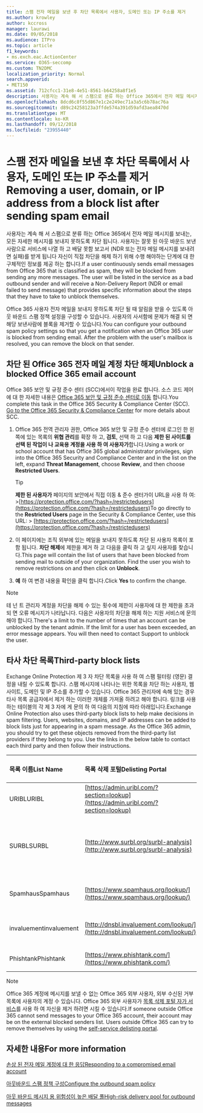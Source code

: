 ```yaml
---
title: 스팸 전자 메일을 보낸 후 차단 목록에서 사용자, 도메인 또는 IP 주소를 제거
ms.author: krowley
author: kccross
manager: laurawi
ms.date: 09/05/2018
ms.audience: ITPro
ms.topic: article
f1_keywords:
- ms.exch.eac.ActionCenter
ms.service: O365-seccomp
ms.custom: TN2DMC
localization_priority: Normal
search.appverid:
- MET150
ms.assetid: 712cfcc1-31e8-4e51-8561-b64258a8f1e5
description: 사용자는 계속 해 서 스팸으로 분류 하는 Office 365에서 전자 메일 메시지를 보내는, 모든 자세한 메시지를 보내지 못하도록 차단 됩니다.
ms.openlocfilehash: 8dcd6c8f55d867e1c2e249ec71a3a5c6b78ac76a
ms.sourcegitcommit: d89c24258123a3ffde574a391d59afd3aea8470d
ms.translationtype: MT
ms.contentlocale: ko-KR
ms.lasthandoff: 09/12/2018
ms.locfileid: "23955440"
---
```

# <a name="removing-a-user-domain-or-ip-address-from-a-block-list-after-sending-spam-email"></a><span data-ttu-id="260bc-103">스팸 전자 메일을 보낸 후 차단 목록에서 사용자, 도메인 또는 IP 주소를 제거</span><span class="sxs-lookup"><span data-stu-id="260bc-103">Removing a user, domain, or IP address from a block list after sending spam email</span></span>

<span data-ttu-id="260bc-p101">사용자는 계속 해 서 스팸으로 분류 하는 Office 365에서 전자 메일 메시지를 보내는, 모든 자세한 메시지를 보내지 못하도록 차단 됩니다. 사용자는 잘못 된 아웃 바운드 보낸사람으로 서비스에 나열 하 고 배달 못함 보고서 (NDR 또는 전자 메일 메시지를 보내려면 실패)를 받게 됩니다 자신이 직접 차단을 해제 하기 위해 수행 해야하는 단계에 대 한 구체적인 정보를 제공 하는 합니다.</span><span class="sxs-lookup"><span data-stu-id="260bc-p101">If a user continuously sends email messages from Office 365 that is classified as spam, they will be blocked from sending any more messages. The user will be listed in the service as a bad outbound sender and will receive a Non-Delivery Report (NDR or email failed to send message) that provides specific information about the steps that they have to take to unblock themselves.</span></span>

<span data-ttu-id="260bc-p102">Office 365 사용자 전자 메일을 보내지 못하도록 차단 될 때 알림을 받을 수 있도록 아웃 바운드 스팸 정책 설정을 구성할 수 있습니다. 사용자의 사서함에 문제가 해결 되 면 해당 보낸사람에 블록을 제거할 수 있습니다.</span><span class="sxs-lookup"><span data-stu-id="260bc-p102">You can configure your outbound spam policy settings so that you get a notification when an Office 365 user is blocked from sending email. After the problem with the user's mailbox is resolved, you can remove the block on that sender.</span></span>
  
## <a name="unblock-a-blocked-office-365-email-account"></a><span data-ttu-id="260bc-108">차단 된 Office 365 전자 메일 계정 차단 해제</span><span class="sxs-lookup"><span data-stu-id="260bc-108">Unblock a blocked Office 365 email account</span></span>

<span data-ttu-id="260bc-p103">Office 365 보안 및 규정 준수 센터 (SCC)에서이 작업을 완료 합니다. 소스 코드 제어에 대 한 자세한 내용은 [Office 365 보안 및 규정 준수 센터로 이동](go-to-the-securitycompliance-center.md) 합니다.</span><span class="sxs-lookup"><span data-stu-id="260bc-p103">You complete this task in the Office 365 Security & Compliance Center (SCC). [Go to the Office 365 Security & Compliance Center](go-to-the-securitycompliance-center.md) for more details about SCC.</span></span>

1. <span data-ttu-id="260bc-111">Office 365 전역 관리자 권한, Office 365 보안 및 규정 준수 센터에 로그인 한 왼쪽에 있는 목록의 **위협 관리**를 확장 하 고, **검토**, 선택 하 고 다음 **제한 된 사이트를 선택 된 작업이 나 교육용 계정을 사용 하 여 사용자가**합니다.</span><span class="sxs-lookup"><span data-stu-id="260bc-111">Using a work or school account that has Office 365 global administrator privileges, sign into the Office 365 Security and Compliance Center and in the list on the left, expand **Threat Management**, choose **Review**, and then choose **Restricted Users**.</span></span>
    
    > [!TIP]
    > <span data-ttu-id="260bc-112">**제한 된 사용자가** 페이지의 보안에서 직접 이동 &amp; 준수 센터가이 URL을 사용 하 여: >[https://protection.office.com/?hash=/restrictedusers](https://protection.office.com/?hash=/restrictedusers)</span><span class="sxs-lookup"><span data-stu-id="260bc-112">To go directly to the **Restricted Users** page in the Security &amp; Compliance Center, use this URL: > [https://protection.office.com/?hash=/restrictedusers](https://protection.office.com/?hash=/restrictedusers)</span></span>

2. <span data-ttu-id="260bc-p104">이 페이지에는 조직 외부에 있는 메일을 보내지 못하도록 차단 된 사용자 목록이 포함 됩니다.  **차단 해제**에 제한을 제거 하 고 다음을 클릭 하 고 싶지 사용자를 찾습니다.</span><span class="sxs-lookup"><span data-stu-id="260bc-p104">This page will contain the list of users that have been blocked from sending mail to outside of your organization.  Find the user you wish to remove restrictions on and then click on **Unblock**.</span></span>

3. <span data-ttu-id="260bc-115">**예** 하 여 변경 내용을 확인을 클릭 합니다.</span><span class="sxs-lookup"><span data-stu-id="260bc-115">Click **Yes** to confirm the change.</span></span> 
    
> [!NOTE]
> <span data-ttu-id="260bc-p105">테 넌 트 관리자 계정을 차단을 해제 수 있는 횟수에 제한이 사용자에 대 한 제한을 초과 되 면 오류 메시지가 나타납니다. 다음은 사용자의 차단을 해제 하는 지원 서비스에 문의 해야 합니다.</span><span class="sxs-lookup"><span data-stu-id="260bc-p105">There's a limit to the number of times that an account can be unblocked by the tenant admin. If the limit for a user has been exceeded, an error message appears. You will then need to contact Support to unblock the user.</span></span>
  
## <a name="third-party-block-lists"></a><span data-ttu-id="260bc-118">타사 차단 목록</span><span class="sxs-lookup"><span data-stu-id="260bc-118">Third-party block lists</span></span>

<span data-ttu-id="260bc-p106">Exchange Online Protection 제 3 자 차단 목록을 사용 하 여 스팸 필터링 (영문) 결정을 내릴 수 있도록 합니다. 스팸 메시지에 나타나는 위한 목록을 차단 하는 사용자, 웹사이트, 도메인 및 IP 주소를 추가할 수 있습니다. Office 365 관리자에 속해 있는 경우 타사 목록 공급자에서 제거 하는 이러한 개체를 가져올 하려고 해야 합니다. 링크를 사용 하는 테이블의 각 제 3 자에 게 문의 하 여 다음의 지침에 따라 아래입니다.</span><span class="sxs-lookup"><span data-stu-id="260bc-p106">Exchange Online Protection also uses third-party block lists to help make decisions in spam filtering. Users, websites, domains, and IP addresses can be added to block lists just for appearing in a spam message. As the Office 365 admin, you should try to get these objects removed from the third-party list providers if they belong to you. Use the links in the below table to contact each third party and then follow their instructions.</span></span>

|<span data-ttu-id="260bc-123">**목록 이름**</span><span class="sxs-lookup"><span data-stu-id="260bc-123">**List Name**</span></span>|<span data-ttu-id="260bc-124">**목록 삭제 포털**</span><span class="sxs-lookup"><span data-stu-id="260bc-124">**Delisting Portal**</span></span>|<span data-ttu-id="260bc-125">**자세한 내용**</span><span class="sxs-lookup"><span data-stu-id="260bc-125">**For more information**</span></span>|
|:-----|:-----|:-----|
|<span data-ttu-id="260bc-126">URIBL</span><span class="sxs-lookup"><span data-stu-id="260bc-126">URIBL</span></span>  <br/> |[https://admin.uribl.com/?section=lookup](https://admin.uribl.com/?section=lookup) <br/> |[<span data-ttu-id="260bc-127">URIBL 웹사이트</span><span class="sxs-lookup"><span data-stu-id="260bc-127">URIBL website </span></span>](https://uribl.com/) <br/> |
|<span data-ttu-id="260bc-128">SURBL</span><span class="sxs-lookup"><span data-stu-id="260bc-128">SURBL</span></span>  <br/> |[http://www.surbl.org/surbl-analysis](http://www.surbl.org/surbl-analysis) <br/> |[<span data-ttu-id="260bc-129">SURBL URI 신뢰도 데이터 소개 (영문)</span><span class="sxs-lookup"><span data-stu-id="260bc-129">Introducing SURBL URI reputation data</span></span>](http://www.surbl.org/) <br/> |
|<span data-ttu-id="260bc-130">Spamhaus</span><span class="sxs-lookup"><span data-stu-id="260bc-130">Spamhaus</span></span>  <br/> |[https://www.spamhaus.org/lookup/](https://www.spamhaus.org/lookup/) <br/> |[<span data-ttu-id="260bc-131">이해 필터링 이해</span><span class="sxs-lookup"><span data-stu-id="260bc-131">Understanding DNSBL Filtering</span></span>](https://www.spamhaus.org/whitepapers/dnsbl_function/) <br/> |
|<span data-ttu-id="260bc-132">invaluement</span><span class="sxs-lookup"><span data-stu-id="260bc-132">invaluement</span></span>  <br/> |[http://dnsbl.invaluement.com/lookup/](http://dnsbl.invaluement.com/lookup/) <br/> |[<span data-ttu-id="260bc-133">invaluement 스팸 방지 목록</span><span class="sxs-lookup"><span data-stu-id="260bc-133">invaluement anti-spam list</span></span>](http://dnsbl.invaluement.com/) <br/> |
|<span data-ttu-id="260bc-134">Phishtank</span><span class="sxs-lookup"><span data-stu-id="260bc-134">Phishtank</span></span>  <br/> |[https://www.phishtank.com/](https://www.phishtank.com/) <br/> |[<span data-ttu-id="260bc-135">PhishTank FAQ</span><span class="sxs-lookup"><span data-stu-id="260bc-135">PhishTank FAQ</span></span>](https://www.phishtank.com/faq.php) <br/> |

> [!NOTE]
> <span data-ttu-id="260bc-p107">Office 365 계정에 메시지를 보낼 수 없는 Office 365 외부 사용자, 외부 수신된 거부 목록에 사용자의 계정 수 있습니다. Office 365 외부 사용자가 [목록 삭제 포털 자가 서비스](https://docs.microsoft.com/en-us/office365/SecurityCompliance/use-the-delist-portal-to-remove-yourself-from-the-office-365-blocked-senders-lis)를 사용 하 여 자신을 제거 하려면 시킬 수 있습니다.</span><span class="sxs-lookup"><span data-stu-id="260bc-p107">If someone outside Office 365 cannot send messages to your Office 365 account, their account may be on the external blocked senders list. Users outside Office 365 can try to remove themselves by using the [self-service delisting portal](https://docs.microsoft.com/en-us/office365/SecurityCompliance/use-the-delist-portal-to-remove-yourself-from-the-office-365-blocked-senders-lis).</span></span> 

## <a name="for-more-information"></a><span data-ttu-id="260bc-138">자세한 내용</span><span class="sxs-lookup"><span data-stu-id="260bc-138">For more information</span></span>

[<span data-ttu-id="260bc-139">손상 된 전자 메일 계정에 대 한 응답</span><span class="sxs-lookup"><span data-stu-id="260bc-139">Responding to a compromised email account</span></span>](responding-to-a-compromised-email-account.md)

[<span data-ttu-id="260bc-140">아웃바운드 스팸 정책 구성</span><span class="sxs-lookup"><span data-stu-id="260bc-140">Configure the outbound spam policy</span></span>](configure-the-outbound-spam-policy.md)
  
[<span data-ttu-id="260bc-141">아웃 바운드 메시지 용 위험성이 높은 배달 풀</span><span class="sxs-lookup"><span data-stu-id="260bc-141">High-risk delivery pool for outbound messages</span></span>](high-risk-delivery-pool-for-outbound-messages.md)

  

  

